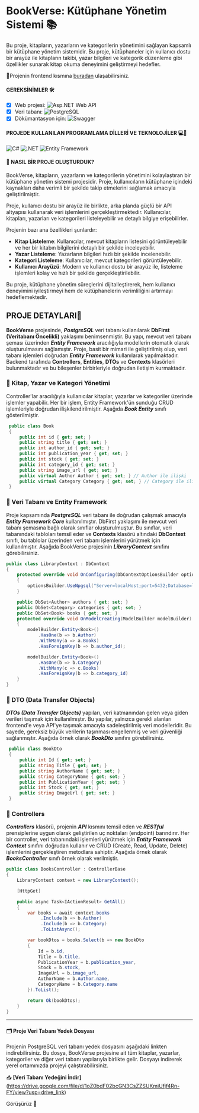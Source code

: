 # BookVerse: Kütüphane Yönetim Sistemi 📚

Bu proje, kitapların, yazarların ve kategorilerin yönetimini sağlayan kapsamlı bir kütüphane yönetim sistemidir. Bu proje, kütüphaneler için kullanıcı dostu bir arayüz ile kitapların takibi, yazar bilgileri ve kategorik düzenleme gibi özellikler sunarak kitap okuma deneyimini geliştirmeyi hedefler.

<p>📌Projenin frontend kısmına <a href=https://github.com/Fatmabirel/BookVerse-Frontend>buradan</a> ulaşabilirsiniz.</p>

#### GEREKSİNİMLER 🛠
- [x] Web projesi: 
  ![Asp.NET Web API](https://img.shields.io/badge/asp.net%20web%20api-%231BA3E8.svg?style=for-the-badge&logo=dotnet&logoColor=white)
- [x] Veri tabanı: 
  ![PostgreSQL](https://img.shields.io/badge/postgresql-%23336791.svg?style=for-the-badge&logo=postgresql&logoColor=white)
- [x] Dökümantasyon için:
  ![Swagger](https://img.shields.io/badge/swagger-%2385EA2D.svg?style=for-the-badge&logo=swagger&logoColor=black)

#### PROJEDE KULLANILAN PROGRAMLAMA DİLLERİ VE TEKNOLOJİLER 💻🔧
<p>
  <img alt="C#" src="https://img.shields.io/badge/c%23-%23239120.svg?style=for-the-badge&logo=csharp&logoColor=white" />
  <img alt=".NET" src="https://img.shields.io/badge/.NET-5C2D91?style=for-the-badge&logo=.net&logoColor=white" />
  <img alt="Entity Framework" src="https://img.shields.io/badge/entity%20framework-%2358B9C9.svg?style=for-the-badge&logo=dotnet&logoColor=white" />
</p>

#### 🎯 NASIL BİR PROJE OLUŞTURDUK?

BookVerse, kitapların, yazarların ve kategorilerin yönetimini kolaylaştıran bir kütüphane yönetim sistemi projesidir. Proje, kullanıcıların kütüphane içindeki kaynakları daha verimli bir şekilde takip etmelerini sağlamak amacıyla geliştirilmiştir.

Proje, kullanıcı dostu bir arayüz ile birlikte, arka planda güçlü bir API altyapısı kullanarak veri işlemlerini gerçekleştirmektedir. Kullanıcılar, kitapları, yazarları ve kategorileri listeleyebilir ve detaylı bilgiye erişebilirler.

Projenin bazı ana özellikleri şunlardır:

- **Kitap Listeleme**: Kullanıcılar, mevcut kitapların listesini görüntüleyebilir ve her bir kitabın bilgilerini detaylı bir şekilde inceleyebilir.
- **Yazar Listeleme**: Yazarların bilgileri hızlı bir şekilde incelenebilir.
- **Kategori Listeleme**: Kullanıcılar, mevcut kategorileri görüntüleyebilir.
- **Kullanıcı Arayüzü**: Modern ve kullanıcı dostu bir arayüz ile, listeleme işlemleri kolay ve hızlı bir şekilde gerçekleştirilebilir.

Bu proje, kütüphane yönetim süreçlerini dijitalleştirerek, hem kullanıcı deneyimini iyileştirmeyi hem de kütüphanelerin verimliliğini artırmayı hedeflemektedir.

## PROJE DETAYLARI📝

**BookVerse** projesinde, ***PostgreSQL*** veri tabanı kullanılarak **DbFirst (Veritabanı Öncelikli)** yaklaşımı benimsenmiştir. Bu yapı, mevcut veri tabanı şeması üzerinden ***Entity Framework*** aracılığıyla modellerin otomatik olarak oluşturulmasını sağlamıştır. Proje, basit bir mimari ile geliştirilmiş olup, veri tabanı işlemleri doğrudan ***Entity Framework*** kullanılarak yapılmaktadır. Backend tarafında **Controllers**, **Entities**, **DTOs** ve **Contexts** klasörleri bulunmaktadır ve bu bileşenler birbirleriyle doğrudan iletişim kurmaktadır.

### 🌱 Kitap, Yazar ve Kategori Yönetimi
Controller'lar aracılığıyla kullanıcılar kitaplar, yazarlar ve kategoriler üzerinde işlemler yapabilir.
Her bir işlem, Entity Framework'ün sunduğu CRUD işlemleriyle doğrudan ilişkilendirilmiştir. Aşağıda ***Book Entity*** sınıfı gösterilmiştir.

```csharp
 public class Book
 {
     public int id { get; set; }
     public string title { get; set; }
     public int author_id { get; set; }
     public int publication_year { get; set; }
     public int stock { get; set; }
     public int category_id { get; set; }
     public string image_url { get; set; }
     public virtual Author Author { get; set; } // Author ile ilişki
     public virtual Category Category { get; set; } // Category ile ilişki
 }
```

### 🌱 Veri Tabanı ve Entity Framework
Proje kapsamında ***PostgreSQL*** veri tabanı ile doğrudan çalışmak amacıyla ***Entity Framework Core*** kullanılmıştır. DbFirst yaklaşımı ile mevcut veri tabanı şemasına bağlı olarak 
sınıflar oluşturulmuştur. Bu sınıflar, veri tabanındaki tabloları temsil eder ve **Contexts** klasörü altındaki **DbContext** sınıfı, bu tablolar üzerinden veri
tabanı işlemlerini yürütmek için kullanılmıştır. Aşağıda BookVerse projesinin ***LibraryContext*** sınıfını görebilirsiniz.

```csharp
public class LibraryContext : DbContext
{
    protected override void OnConfiguring(DbContextOptionsBuilder optionsBuilder)
    {
        optionsBuilder.UseNpgsql("Server=localHost;port=5432;Database=library;user ID=postgres; Password=123");
    }

    public DbSet<Author> authors { get; set; }
    public DbSet<Category> categories { get; set; }
    public DbSet<Book> books { get; set; }
    protected override void OnModelCreating(ModelBuilder modelBuilder)
    {
        modelBuilder.Entity<Book>()
            .HasOne(b => b.Author)
            .WithMany(a => a.Books)
            .HasForeignKey(b => b.author_id);

        modelBuilder.Entity<Book>()
            .HasOne(b => b.Category)
            .WithMany(c => c.Books)
            .HasForeignKey(b => b.category_id)
    }
}
```

### 🌱 DTO (Data Transfer Objects)
***DTOs (Data Transfer Objects)*** yapıları, veri katmanından gelen veya giden verileri taşımak için kullanılmıştır. 
Bu yapılar, yalnızca gerekli alanları frontend'e veya API'ye taşımak amacıyla sadeleştirilmiş veri modelleridir. 
Bu sayede, gereksiz büyük verilerin taşınması engellenmiş ve veri güvenliği sağlanmıştır. Aşağıda örnek olarak ***BookDto*** sınıfını görebilirsiniz.

```csharp
 public class BookDto
 {
     public int Id { get; set; }
     public string Title { get; set; }
     public string AuthorName { get; set; }
     public string CategoryName { get; set; }
     public int PublicationYear { get; set; }
     public int Stock { get; set; }
     public string ImageUrl { get; set; }
 }
```

### 🌱 Controllers
***Controllers*** klasörü, projenin ***API*** kısmını temsil eden ve ***RESTful*** prensiplerine uygun olarak geliştirilen uç noktaları (endpoint) barındırır.
Her bir controller, veri tabanındaki işlemleri yürütmek için ***Entity Framework Context*** sınıfını doğrudan kullanır ve 
CRUD (Create, Read, Update, Delete) işlemlerini gerçekleştiren metodlara sahiptir. Aşağıda örnek olarak ***BooksController*** sınıfı örnek olarak verilmiştir. 


```csharp
public class BooksController : ControllerBase
{
    LibraryContext context = new LibraryContext();

    [HttpGet]

    public async Task<IActionResult> GetAll()
    {
        var books = await context.books
             .Include(b => b.Author) 
             .Include(b => b.Category) 
             .ToListAsync();

        var bookDtos = books.Select(b => new BookDto
        {
            Id = b.id,
            Title = b.title,
            PublicationYear = b.publication_year,
            Stock = b.stock,
            ImageUrl = b.image_url,
            AuthorName = b.Author.name,
            CategoryName = b.Category.name
        }).ToList();

        return Ok(bookDtos);
    }
}
```

-----------------------------------------------------------------------
#### 🗂️ Proje Veri Tabanı Yedek Dosyası

Projenin PostgreSQL veri tabanı yedek dosyasını aşağıdaki linkten indirebilirsiniz. Bu dosya, BookVerse projesine ait tüm kitaplar, yazarlar, kategoriler ve diğer veri tabanı yapılarıyla birlikte gelir. Dosyayı indirerek yerel ortamınızda projeyi çalıştırabilirsiniz.

📥 **[Veri Tabanı Yedeğini İndir]**(https://drive.google.com/file/d/1oZ0bdF02bcGN3CsZZSUKmiUfjf4Rn-FY/view?usp=drive_link)


Görüşürüz 🎉
